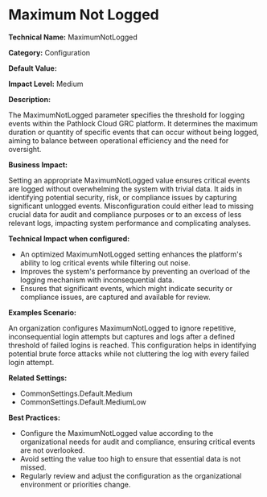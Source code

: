 # Maximum Not Logged

**Technical Name:** MaximumNotLogged

**Category:** Configuration

**Default Value:** 

**Impact Level:** Medium

**Description:**

The MaximumNotLogged parameter specifies the threshold for logging events within the Pathlock Cloud GRC platform. It determines the maximum duration or quantity of specific events that can occur without being logged, aiming to balance between operational efficiency and the need for oversight.

**Business Impact:**

Setting an appropriate MaximumNotLogged value ensures critical events are logged without overwhelming the system with trivial data. It aids in identifying potential security, risk, or compliance issues by capturing significant unlogged events. Misconfiguration could either lead to missing crucial data for audit and compliance purposes or to an excess of less relevant logs, impacting system performance and complicating analyses.

**Technical Impact when configured:**

- An optimized MaximumNotLogged setting enhances the platform's ability to log critical events while filtering out noise.
- Improves the system's performance by preventing an overload of the logging mechanism with inconsequential data.
- Ensures that significant events, which might indicate security or compliance issues, are captured and available for review.

**Examples Scenario:**

An organization configures MaximumNotLogged to ignore repetitive, inconsequential login attempts but captures and logs after a defined threshold of failed logins is reached. This configuration helps in identifying potential brute force attacks while not cluttering the log with every failed login attempt.

**Related Settings:** 

- CommonSettings.Default.Medium
- CommonSettings.Default.MediumLow

**Best Practices:** 

- Configure the MaximumNotLogged value according to the organizational needs for audit and compliance, ensuring critical events are not overlooked.
- Avoid setting the value too high to ensure that essential data is not missed.
- Regularly review and adjust the configuration as the organizational environment or priorities change.